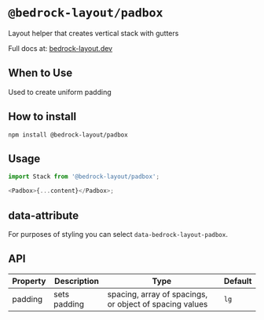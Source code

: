 # `@bedrock-layout/padbox`

Layout helper that creates vertical stack with gutters

Full docs at: [bedrock-layout.dev](https://bedrock-layout.dev/)

## When to Use

Used to create uniform padding

## How to install

`npm install @bedrock-layout/padbox`

## Usage

```javascript
import Stack from '@bedrock-layout/padbox';

<Padbox>{...content}</Padbox>;
```

## data-attribute

For purposes of styling you can select `data-bedrock-layout-padbox`.

## API

| Property | Description  | Type                                                    | Default |
| -------- | ------------ | ------------------------------------------------------- | ------- |
| padding  | sets padding | spacing, array of spacings, or object of spacing values | `lg`    |
